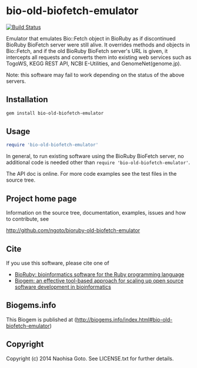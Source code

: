 # bio-old-biofetch-emulator

[![Build Status](https://secure.travis-ci.org/ngoto/bioruby-old-biofetch-emulator.png)](http://travis-ci.org/ngoto/bioruby-old-biofetch-emulator)

Emulator that emulates Bio::Fetch object in BioRuby as if discontinued
BioRuby BioFetch server were still alive. It overrides methods and objects
in Bio::Fetch, and if the old BioRuby BioFetch server's URL is given,
it intercepts all requests and converts them into existing web services
such as TogoWS, KEGG REST API, NCBI E-Utilities, and GenomeNet(genome.jp).

Note: this software may fail to work depending on the status of the above
servers.

## Installation

```sh
gem install bio-old-biofetch-emulator
```

## Usage

```ruby
require 'bio-old-biofetch-emulator'
```

In general, to run existing software using the BioRuby BioFetch server, no
additional code is needed other than `require 'bio-old-biofetch-emulator'`.

The API doc is online. For more code examples see the test files in
the source tree.

## Project home page

Information on the source tree, documentation, examples, issues and
how to contribute, see

  http://github.com/ngoto/bioruby-old-biofetch-emulator

## Cite

If you use this software, please cite one of
  
* [BioRuby: bioinformatics software for the Ruby programming language](http://dx.doi.org/10.1093/bioinformatics/btq475)
* [Biogem: an effective tool-based approach for scaling up open source software development in bioinformatics](http://dx.doi.org/10.1093/bioinformatics/bts080)

## Biogems.info

This Biogem is published at (http://biogems.info/index.html#bio-old-biofetch-emulator)

## Copyright

Copyright (c) 2014 Naohisa Goto. See LICENSE.txt for further details.


